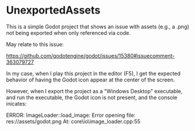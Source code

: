 # UnexportedAssets
This is a simple Godot project that shows an issue with assets (e.g., a .png) not being exported when only referenced via code.

May relate to this issue:

https://github.com/godotengine/godot/issues/15380#issuecomment-363079727

In my case, when I play this project in the editor (F5), I get the expected behavior of having the Godot icon appear at the center of the screen.

However, when I export the project as a "Windows Desktop" executable, and run the executable, the Godot icon is not present, and the console inicates:

   ERROR: ImageLoader::load_image: Error opening file: res://assets/godot.png
      At: core\io\image_loader.cpp:55

